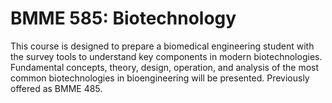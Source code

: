 # BMME 585: Biotechnology

This course is designed to prepare a biomedical engineering student with the survey tools to understand key components in modern biotechnologies. Fundamental concepts, theory, design, operation, and analysis of the most common biotechnologies in bioengineering will be presented. Previously offered as BMME 485.